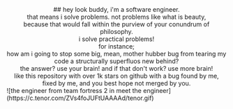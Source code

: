 <center>## hey look buddy, i'm a software engineer.</center>
<center>that means i solve problems. not problems like what is beauty,</center>
<center>because that would fall within the purview of your conundrum of philosophy.</center>
<center>i solve practical problems!</center>
<center>for instance;</center>
<center>how am i going to stop some big, mean, mother hubber bug from tearing my code a structurally superfluos new behind?</center>
<center>the answer? use your brain! and if that don't work? use more brain!</center>
<center>like this repository with over 1k stars on github with a bug found by me, fixed by me, and you best hope not merged by you.</center>
![the engineer from team fortress 2 in meet the engineer](https://c.tenor.com/ZVs4foJUFtUAAAAd/tenor.gif)
